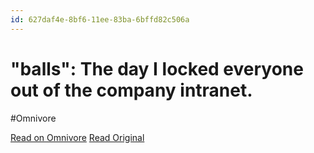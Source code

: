 ```yaml
---
id: 627daf4e-8bf6-11ee-83ba-6bffd82c506a
---
```


# "balls": The day I locked everyone out of the company intranet.
#Omnivore

[Read on Omnivore](https://omnivore.app/me/balls-the-day-i-locked-everyone-out-of-the-company-intranet-18c091f1a70)
[Read Original](https://www.dancowell.com/balls-the-day-i-locked-ev/)

